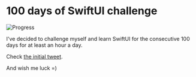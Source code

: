 # 100 days of SwiftUI challenge

![Progress](https://progress-bar.dev/6/?title=8h%2003m%20)


I've decided to challenge myself and learn SwiftUI for the consecutive 100 days for at least an hour a day.

Check [the initial tweet](https://twitter.com/ck3g/status/1188362654324318208).

And wish me luck =)

